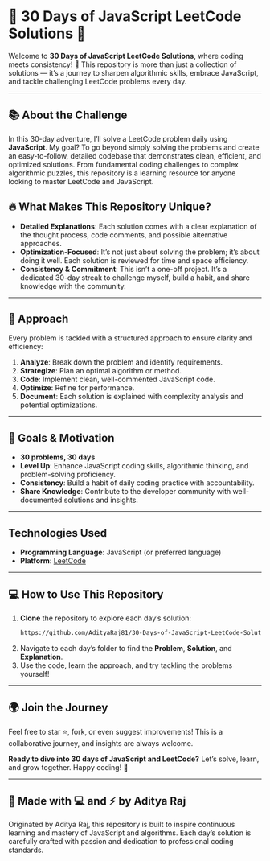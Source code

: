 # 🌟 30 Days of JavaScript LeetCode Solutions 🌟

Welcome to **30 Days of JavaScript LeetCode Solutions**, where coding meets consistency! 🚀 This repository is more than just a collection of solutions — it’s a journey to sharpen algorithmic skills, embrace JavaScript, and tackle challenging LeetCode problems every day.

---

## 📚 About the Challenge

In this 30-day adventure, I’ll solve a LeetCode problem daily using **JavaScript**. My goal? To go beyond simply solving the problems and create an easy-to-follow, detailed codebase that demonstrates clean, efficient, and optimized solutions. From fundamental coding challenges to complex algorithmic puzzles, this repository is a learning resource for anyone looking to master LeetCode and JavaScript.

## 🔥 What Makes This Repository Unique?

- **Detailed Explanations**: Each solution comes with a clear explanation of the thought process, code comments, and possible alternative approaches. 
- **Optimization-Focused**: It’s not just about solving the problem; it’s about doing it well. Each solution is reviewed for time and space efficiency.
- **Consistency & Commitment**: This isn’t a one-off project. It’s a dedicated 30-day streak to challenge myself, build a habit, and share knowledge with the community.

<!--- 

## 🛠️ Repository Structure

Each day’s problem and solution are organized as follows:

```plaintext
30-Days-of-JavaScript-LeetCode
│
├── Day1/
│   ├── Problem.md               # Problem statement and requirements
│   ├── Solution.js              # JavaScript solution with comments
│   └── Explanation.md           # Approach, complexity, and insights
│
├── Day2/
│   ├── Problem.md
│   ├── Solution.js
│   └── Explanation.md
│
└── Day30/
    ├── Problem.md
    ├── Solution.js
    └── Explanation.md
```
--->

---

## 🧩 Approach

Every problem is tackled with a structured approach to ensure clarity and efficiency:
1. **Analyze**: Break down the problem and identify requirements.
2. **Strategize**: Plan an optimal algorithm or method.
3. **Code**: Implement clean, well-commented JavaScript code.
4. **Optimize**: Refine for performance.
5. **Document**: Each solution is explained with complexity analysis and potential optimizations.

---

## 🚀 Goals & Motivation

- **30 problems, 30 days**
- **Level Up**: Enhance JavaScript coding skills, algorithmic thinking, and problem-solving proficiency.
- **Consistency**: Build a habit of daily coding practice with accountability.
- **Share Knowledge**: Contribute to the developer community with well-documented solutions and insights.

---

## Technologies Used
- **Programming Language**: JavaScript (or preferred language)
- **Platform**: [LeetCode](https://leetcode.com/studyplan/30-days-of-javascript/)

---

## 💻 How to Use This Repository

1. **Clone** the repository to explore each day’s solution:
   ```bash
   https://github.com/AdityaRaj81/30-Days-of-JavaScript-LeetCode-Solution.git
   ```
2. Navigate to each day’s folder to find the **Problem**, **Solution**, and **Explanation**.
3. Use the code, learn the approach, and try tackling the problems yourself!

---

## 🌍 Join the Journey

Feel free to star ⭐, fork, or even suggest improvements! This is a collaborative journey, and insights are always welcome.

**Ready to dive into 30 days of JavaScript and LeetCode?** Let’s solve, learn, and grow together. Happy coding! 🎉

---

## 📌 Made with 💻 and ⚡ by Aditya Raj

Originated by Aditya Raj, this repository is built to inspire continuous learning and mastery of JavaScript and algorithms. Each day’s solution is carefully crafted with passion and dedication to professional coding standards.


